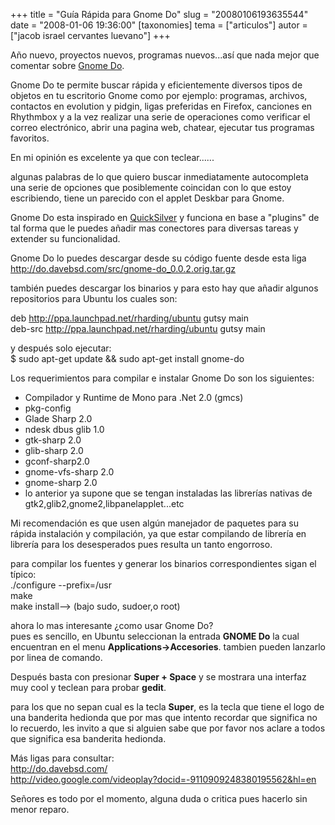 +++
title = "Guía Rápida para Gnome Do"
slug = "20080106193635544"
date = "2008-01-06 19:36:00"
[taxonomies]
tema = ["articulos"]
autor = ["jacob israel cervantes luevano"]
+++

Año nuevo, proyectos nuevos, programas nuevos...así que nada mejor que
comentar sobre [Gnome Do](http://do.davebsd.com/).  
  
Gnome Do te permite buscar rápida y eficientemente diversos tipos de
objetos en tu escritorio Gnome como por ejemplo: programas, archivos,
contactos en evolution y pidgin, ligas preferidas en Firefox, canciones
en Rhythmbox y a la vez realizar una serie de operaciones como verificar
el correo electrónico, abrir una pagina web, chatear, ejecutar tus
programas favoritos.  
  
En mi opinión es excelente ya que con teclear......

<!-- more -->
algunas palabras de lo que quiero buscar inmediatamente autocompleta una
serie de opciones que posiblemente coincidan con lo que estoy
escribiendo, tiene un parecido con el applet Deskbar para Gnome.  
  
Gnome Do esta inspirado en
[QuickSilver](http://docs.blacktree.com/quicksilver/what_is_quicksilver)
y funciona en base a "plugins" de tal forma que le puedes añadir mas
conectores para diversas tareas y extender su funcionalidad.  
  
Gnome Do lo puedes descargar desde su código fuente desde esta liga
<http://do.davebsd.com/src/gnome-do_0.0.2.orig.tar.gz>  
  
también puedes descargar los binarios y para esto hay que añadir algunos
repositorios para Ubuntu los cuales son:  
  
deb http://ppa.launchpad.net/rharding/ubuntu gutsy main  
deb-src http://ppa.launchpad.net/rharding/ubuntu gutsy main  
  
y después solo ejecutar:  
$ sudo apt-get update && sudo apt-get install gnome-do  
  
Los requerimientos para compilar e instalar Gnome Do son los
siguientes:  

-   Compilador y Runtime de Mono para .Net 2.0 (gmcs)
-   pkg-config
-   Glade Sharp 2.0
-   ndesk dbus glib 1.0
-   gtk-sharp 2.0
-   glib-sharp 2.0
-   gconf-sharp2.0
-   gnome-vfs-sharp 2.0
-   gnome-sharp 2.0
-   lo anterior ya supone que se tengan instaladas las librerías nativas
    de gtk2,glib2,gnome2,libpanelapplet...etc

  
Mi recomendación es que usen algún manejador de paquetes para su rápida
instalación y compilación, ya que estar compilando de librería en
librería para los desesperados pues resulta un tanto engorroso.  
  
para compilar los fuentes y generar los binarios correspondientes sigan
el típico:  
./configure --prefix=/usr  
make  
make install--\> (bajo sudo, sudoer,o root)  
  
ahora lo mas interesante ¿como usar Gnome Do?  
pues es sencillo, en Ubuntu seleccionan la entrada **GNOME Do** la cual
encuentran en el menu **Applications-\>Accesories**. tambien pueden
lanzarlo por linea de comando.  
  
Después basta con presionar **Super + Space** y se mostrara una interfaz
muy cool y teclean para probar **gedit**.  
  
para los que no sepan cual es la tecla **Super**, es la tecla que tiene
el logo de una banderita hedionda que por mas que intento recordar que
significa no lo recuerdo, les invito a que si alguien sabe que por favor
nos aclare a todos que significa esa banderita hedionda.  
  
Más ligas para consultar:  
<http://do.davebsd.com/>  
<http://video.google.com/videoplay?docid=-9110909248380195562&hl=en>  
  
Señores es todo por el momento, alguna duda o critica pues hacerlo sin
menor reparo.

